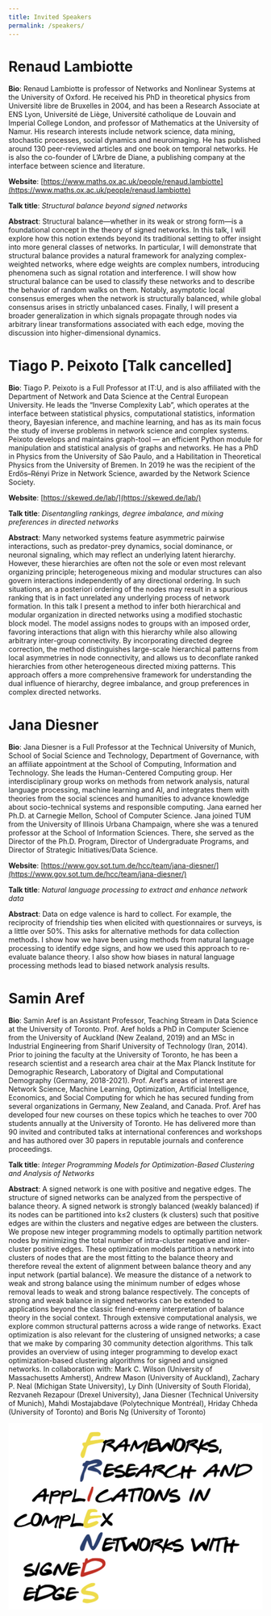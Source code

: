 ```yaml
---
title: Invited Speakers
permalink: /speakers/
---
```

# Renaud Lambiotte
**Bio**: Renaud Lambiotte is professor of Networks and Nonlinear Systems at the University of Oxford. He received his PhD in theoretical physics from Université libre de Bruxelles in 2004, and has been a Research Associate at ENS Lyon, Université de Liège, Université catholique de Louvain and Imperial College London, and professor of Mathematics at the University of Namur.
His research interests include network science, data mining, stochastic processes, social dynamics and neuroimaging. He has published around 130 peer-reviewed articles and one book on temporal networks. He is also the co-founder of L’Arbre de Diane, a publishing company at the interface between science and literature.

**Website**: [https://www.maths.ox.ac.uk/people/renaud.lambiotte](https://www.maths.ox.ac.uk/people/renaud.lambiotte)

**Talk title**: *Structural balance beyond signed networks*

**Abstract**: Structural balance—whether in its weak or strong form—is a foundational concept in the theory of signed networks. In this talk, I will explore how this notion extends beyond its traditional setting to offer insight into more general classes of networks. In particular, I will demonstrate that structural balance provides a natural framework for analyzing complex-weighted networks, where edge weights are complex numbers, introducing phenomena such as signal rotation and interference. I will show how structural balance can be used to classify these networks and to describe the behavior of random walks on them. Notably, asymptotic local consensus emerges when the network is structurally balanced, while global consensus arises in strictly unbalanced cases. Finally, I will present a broader generalization in which signals propagate through nodes via arbitrary linear transformations associated with each edge, moving the discussion into higher-dimensional dynamics.

# Tiago P. Peixoto [Talk cancelled]

**Bio**: Tiago P. Peixoto is a Full Professor at IT:U, and is also affiliated with the Department of Network and Data Science at the Central European University. He leads the “Inverse Complexity Lab”, which operates at the interface between statistical physics, computational statistics, information theory, Bayesian inference, and machine learning, and has as its main focus the study of inverse problems in network science and complex systems. Peixoto develops and maintains graph-tool — an efficient Python module for manipulation and statistical analysis of graphs and networks. He has a PhD in Physics from the University of São Paulo, and a Habilitation in Theoretical Physics from the University of Bremen. In 2019 he was the recipient of the Erdős–Rényi Prize in Network Science, awarded by the Network Science Society.

**Website**: [https://skewed.de/lab/](https://skewed.de/lab/)

**Talk title**: *Disentangling rankings, degree imbalance, and mixing preferences in directed networks*

**Abstract**: Many networked systems feature asymmetric pairwise interactions, such as predator-prey dynamics, social dominance, or neuronal signaling, which may reflect an underlying latent hierarchy. However, these hierarchies are often not the sole or even most relevant organizing principle; heterogeneous mixing and modular structures can also govern interactions independently of any directional ordering. In such situations, an a posteriori ordering of the nodes may result in a spurious ranking that is in fact unrelated any underlying process of network formation. In this talk I present a method to infer both hierarchical and modular organization in directed networks using a modified stochastic block model. The model assigns nodes to groups with an imposed order, favoring interactions that align with this hierarchy while also allowing arbitrary inter-group connectivity. By incorporating directed degree correction, the method distinguishes large-scale hierarchical patterns from local asymmetries in node connectivity, and allows us to deconflate ranked hierarchies from other heterogeneous directed mixing patterns. This approach offers a more comprehensive framework for understanding the dual influence of hierarchy, degree imbalance, and group preferences in complex directed networks.


# Jana Diesner

**Bio**: Jana Diesner is a Full Professor at the Technical University of Munich, School of Social Science and Technology, Department of Governance, with an affiliate appointment at the School of Computing, Information and Technology. She leads the Human-Centered Computing group. Her interdisciplinary group works on methods from network analysis, natural language processing, machine learning and AI, and integrates them with theories from the social sciences and humanities to advance knowledge about socio-technical systems and responsible computing. Jana earned her Ph.D. at Carnegie Mellon, School of Computer Science. Jana joined TUM from the University of Illinois Urbana Champaign, where she was a tenured professor at the School of Information Sciences. There, she served as the Director of the Ph.D. Program, Director of Undergraduate Programs, and Director of Strategic Initiatives/Data Science.

**Website**: [https://www.gov.sot.tum.de/hcc/team/jana-diesner/](https://www.gov.sot.tum.de/hcc/team/jana-diesner/)

**Talk title**: *Natural language processing to extract and enhance network data*

**Abstract**: Data on edge valence is hard to collect. For example, the reciprocity of friendship ties when elicited with questionnaires or surveys, is a little over 50%. This asks for alternative methods for data collection methods. I show how we have been using methods from natural language processing to identify edge signs, and how we used this approach to re-evaluate balance theory. I also show how biases in natural language processing methods lead to biased network analysis results.   


# Samin Aref

**Bio**:  Samin Aref is an Assistant Professor, Teaching Stream in Data Science at the University of Toronto. Prof.
Aref holds a PhD in Computer Science from the University of Auckland (New Zealand, 2019) and an MSc
in Industrial Engineering from Sharif University of Technology (Iran, 2014). Prior to joining the faculty at
the University of Toronto, he has been a research scientist and a research area chair at the Max Planck
Institute for Demographic Research, Laboratory of Digital and Computational Demography (Germany,
2018-2021). Prof. Aref’s areas of interest are Network Science, Machine Learning, Optimization, Artificial
Intelligence, Economics, and Social Computing for which he has secured funding from several
organizations in Germany, New Zealand, and Canada. Prof. Aref has developed four new courses on
these topics which he teaches to over 700 students annually at the University of Toronto. He has
delivered more than 90 invited and contributed talks at international conferences and workshops and
has authored over 30 papers in reputable journals and conference proceedings.

**Talk title**: *Integer Programming Models for Optimization-Based Clustering and Analysis of Networks*

**Abstract**: A signed network is one with positive and negative edges. The structure of signed networks can be
analyzed from the perspective of balance theory. A signed network is strongly balanced (weakly
balanced) if its nodes can be partitioned into k≤2 clusters (k clusters) such that positive edges are within
the clusters and negative edges are between the clusters. We propose new integer programming
models to optimally partition network nodes by minimizing the total number of intra-cluster negative
and inter-cluster positive edges. These optimization models partition a network into clusters of nodes
that are the most fitting to the balance theory and therefore reveal the extent of alignment between
balance theory and any input network (partial balance). We measure the distance of a network to weak
and strong balance using the minimum number of edges whose removal leads to weak and strong
balance respectively. The concepts of strong and weak balance in signed networks can be extended to
applications beyond the classic friend-enemy interpretation of balance theory in the social context.
Through extensive computational analysis, we explore common structural patterns across a wide range
of networks. Exact optimization is also relevant for the clustering of unsigned networks; a case that we
make by comparing 30 community detection algorithms. This talk provides an overview of using integer
programming to develop exact optimization-based clustering algorithms for signed and unsigned
networks.
In collaboration with: Mark C. Wilson (University of Massachusetts Amherst), Andrew Mason (University
of Auckland), Zachary P. Neal (Michigan State University), Ly Dinh (University of South Florida), Rezvaneh
Rezapour (Drexel University), Jana Diesner (Technical University of Munich), Mahdi Mostajabdave
(Polytechnique Montréal), Hriday Chheda (University of Toronto) and Boris Ng (University of Toronto)



![Abstract Submission](/assets/logo.png)
